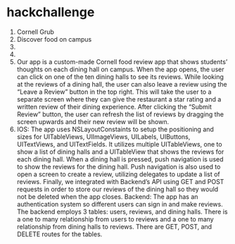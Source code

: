 # hackchallenge
1. Cornell Grub
2. Discover food on campus
3. 
4.
5. Our app is a custom-made Cornell food review app that shows students’ thoughts on each dining hall on campus. When the app opens, the user can click on one of the ten dining halls to see its reviews. While looking at the reviews of a dining hall, the user can also leave a review using the “Leave a Review” button in the top right. This will take the user to a separate screen where they can give the restaurant a star rating and a written review of their dining experience. After clicking the “Submit Review” button, the user can refresh the list of reviews by dragging the screen upwards and their new review will be shown.
6. IOS: The app uses NSLayoutConstaints to setup the positioning and sizes for UITableViews, UIImageViews, UILabels, UIButtons, UITextViews, and UITextFields. It utilizes multiple UITableViews, one to show a list of dining halls and a UITableView that shows the reviews for each dining hall. When a dining hall is pressed, push navigation is used to show the reviews for the dining hall. Push navigation is also used to open a screen to create a review, utilizing delegates to update a list of reviews. Finally, we integrated with Backend’s API using GET and POST requests in order to store our reviews of the dining hall so they would not be deleted when the app closes.
Backend: The app has an authentication system so different users can sign in and make reviews. The backend employs 3 tables: users, reviews, and dining halls. There is a one to many relationship from users to reviews and a one to many relationship from dining halls to reviews. There are GET, POST, and DELETE routes for the tables. 


